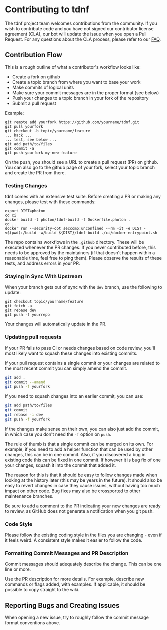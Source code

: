 

# Contributing to tdnf

The tdnf project team welcomes contributions from the community. If you wish to contribute code and you have not signed our contributor license agreement (CLA), our bot will update the issue when you open a Pull Request. For any questions about the CLA process, please refer to our [FAQ](https://cla.vmware.com/faq).

## Contribution Flow

This is a rough outline of what a contributor's workflow looks like:

- Create a fork on github
- Create a topic branch from where you want to base your work
- Make commits of logical units
- Make sure your commit messages are in the proper format (see below)
- Push your changes to a topic branch in your fork of the repository
- Submit a pull request

Example:

``` shell
git remote add yourfork https://github.com/yourname/tdnf.git
git pull yourfork
git checkout -b topic/yourname/feature
... hack ...
... test, see below ...
git add path/to/files
git commit -a
git push yourfork my-new-feature
```
On the push, you should see a URL to create a pull request (PR) on github. You can also go to the github page of your fork, select your topic branch and create the PR from there.

### Testing Changes

tdnf comes with an extensive test suite. Before creating a PR or making any changes, please test with these commands:
```
export DIST=photon
cd ci
docker build -t photon/tdnf-build -f Dockerfile.photon .
cd ..
docker run --security-opt seccomp:unconfined --rm -it -e DIST -v$(pwd):/build -w/build ${DIST}/tdnf-build ./ci/docker-entrypoint.sh
```

The repo contains workflows in the `.github` directory. These will be executed whenever the PR changes. If you never contributed before, this needs to be approved by the maintainers (if that doesn't happen within a reasonable time, feel free to ping them). Please observe the results of these tests, and address errors in your PR.

### Staying In Sync With Upstream

When your branch gets out of sync with the `dev` branch, use the following to update:

``` shell
git checkout topic/yourname/feature
git fetch -a
git rebase dev
git push -f yourrepo
```

Your changes will automatically update in the PR.

### Updating pull requests

If your PR fails to pass CI or needs changes based on code review, you'll most likely want to squash these changes into
existing commits.

If your pull request contains a single commit or your changes are related to the most recent commit you can simply
amend the commit.

``` bash
git add .
git commit --amend
git push -f yourfork
```

If you need to squash changes into an earlier commit, you can use:

``` bash
git add path/to/files
git commit
git rebase -i dev
git push -f yourfork
```

If the changes make sense on their own, you can also just add the commit, in which case you don't need the `-f` option on `push`.

The rule of thumb is that a single commit can be merged on its own. For example, if you need to add a helper function that can be used by other changes, this can be in one commit. Also, if you discovered a bug in existing code this can be fixed in one commit. If however it is bug fix of one your changes, squash it into the commit that added it.

The reason for this is that it should be easy to follow changes made when looking at the history later (this may be years in the future). It should also be easy to revert changes in case they cause issues, without having too much impact on other code. Bug fixes may also be crossported to other maintenance branches.

Be sure to add a comment to the PR indicating your new changes are ready to review, as GitHub does not generate a
notification when you git push.

### Code Style

Please follow the existing coding style in the files you are changing - even if it feels weird. A consistent style makes it easier to follow the code.

### Formatting Commit Messages and PR Description

Commit messages should adequately describe the change. This can be one line or more.

Use the PR description for more details. For example, describe new commands or flags added, with examples. If applicable, it should be possible to copy straight to the wiki.

## Reporting Bugs and Creating Issues

When opening a new issue, try to roughly follow the commit message format conventions above.
